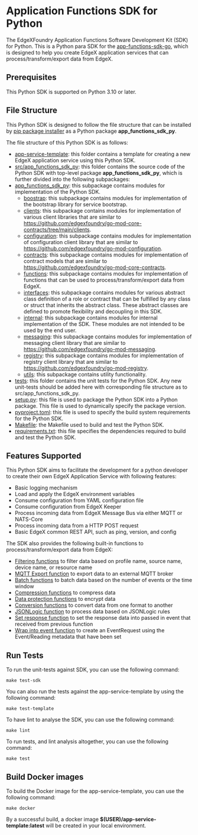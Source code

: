 # Application Functions SDK for Python

The EdgeXFoundry Application Functions Software Development Kit (SDK) for Python. This is a Python para SDK for the [app-functions-sdk-go](https://github.com/edgexfoundry/app-functions-sdk-go), which is designed to help you create EdgeX application services that can process/transform/export data from EdgeX.

## Prerequisites

This Python SDK is supported on Python 3.10 or later.

## File Structure

This Python SDK is designed to follow the file structure that can be installed by [pip package installer](https://pypi.org/project/pip/) as a Python package **app_functions_sdk_py**. 

The file structure of this Python SDK is as follows:
- [app-service-template](./app-service-template): this folder contains a template for creating a new EdgeX application service using this Python SDK.
- [src/app_functions_sdk_py](./src/app_functions_sdk_py): this folder contains the source code of the Python SDK with top-level package **app_functions_sdk_py**, which is further divided into the following subpackages:
- [app_functions_sdk_py](./src/app_functions_sdk_py): this subpackage contains modules for implementation of the Python SDK.
  - [boostrap](./src/app_functions_sdk_py/bootstrap): this subpackage contains modules for implementation of the bootstrap library for service bootstrap. 
  - [clients](./src/app_functions_sdk_py/clients): this subpackage contains modules for implementation of various client libraries that are similar to https://github.com/edgexfoundry/go-mod-core-contracts/tree/main/clients.
  - [configuration](./src/app_functions_sdk_py/configuration): this subpackage contains modules for implementation of configuration client library that are similar to https://github.com/edgexfoundry/go-mod-configuration.
  - [contracts](./src/app_functions_sdk_py/contracts): this subpackage contains modules for implementation of contract models that are similar to https://github.com/edgexfoundry/go-mod-core-contracts.
  - [functions](./src/app_functions_sdk_py/functions): this subpackage contains modules for implementation of functions that can be used to process/transform/export data from EdgeX.
  - [interfaces](./src/app_functions_sdk_py/interfaces): this subpackage contains modules for various abstract class definition of a role or contract that can be fulfilled by any class or struct that inherits the abstract class. These abstract classes are defined to promote flexibility and decoupling in this SDK. 
  - [internal](./src/app_functions_sdk_py/internal): this subpackage contains modules for internal implementation of the SDK. These modules are not intended to be used by the end user.
  - [messaging](./src/app_functions_sdk_py/messaging): this subpackage contains modules for implementation of messaging client library that are similar to https://github.com/edgexfoundry/go-mod-messaging.
  - [registry](./src/app_functions_sdk_py/registry): this subpackage contains modules for implementation of registry client library that are similar to https://github.com/edgexfoundry/go-mod-registry.
  - [utils](./src/app_functions_sdk_py/utils): this subpackage contains utility functionality.
- [tests](./tests): this folder contains the unit tests for the Python SDK. Any new unit-tests should be added here with corresponding file structure as to src/app_functions_sdk_py.
- [setup.py](./setup.py): this file is used to package the Python SDK into a Python package. This file is used to dynamically specify the package version.
- [pyproject.toml](./pyproject.toml): this file is used to specify the build system requirements for the Python SDK.
- [Makefile](./Makefile): the Makefile used to build and test the Python SDK.
- [requirements.txt](./requirements.txt): this file specifies the dependencies required to build and test the Python SDK.

## Features Supported

This Python SDK aims to facilitate the development for a python developer to create their own EdgeX Application Service with following features:
- Basic logging mechanism
- Load and apply the EdgeX environment variables
- Consume configuration from YAML configuration file
- Consume configuration from EdgeX Keeper
- Process incoming data from EdgeX Message Bus via either MQTT or NATS-Core
- Process incoming data from a HTTP POST request
- Basic EdgeX common REST API, such as ping, version, and config

The SDK also provides the following built-in functions to process/transform/export data from EdgeX:

- [Filtering functions](./src/app_functions_sdk_py/functions/filter.py) to filter data based on profile name, source name, device name, or resource name
- [MQTT Export function](./src/app_functions_sdk_py/functions/mqtt.py) to export data to an external MQTT broker
- [Batch functions](./src/app_functions_sdk_py/functions/batch.py) to batch data based on the number of events or the time window
- [Compression functions](./src/app_functions_sdk_py/functions/compression.py) to compress data
- [Data protection functions](./src/app_functions_sdk_py/functions/aesprotection.py) to encrypt data
- [Conversion functions](./src/app_functions_sdk_py/functions/conversion.py) to convert data from one format to another
- [JSONLogic function](./src/app_functions_sdk_py/functions/jsonlogic.py) to process data based on JSONLogic rules
- [Set response function](./src/app_functions_sdk_py/functions/responsedata.py) to set the response data into passed in event that received from previous function
- [Wrap into event function](./src/app_functions_sdk_py/functions/wrap_into_event.py) to create an EventRequest using the Event/Reading metadata that have been set

## Run Tests

To run the unit-tests against SDK, you can use the following command:

```shell
make test-sdk
```

You can also run the tests against the app-service-template by using the following command:

```shell
make test-template
```

To have lint to analyse the SDK, you can use the following command:

```shell
make lint
```

To run tests, and lint analysis altogether, you can use the following command:

```shell
make test
```

## Build Docker images

To build the Docker image for the app-service-template, you can use the following command:

```shell
make docker
```
By a successful build, a docker image **$(USER)/app-service-template:latest** will be created in your local environment.

